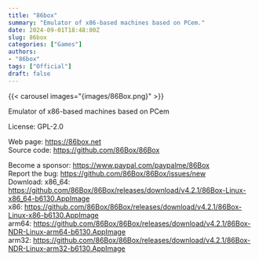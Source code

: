 ```yaml
---
title: "86box"
summary: "Emulator of x86-based machines based on PCem."
date: 2024-09-01T18:48:00Z
slug: 86box
categories: ["Games"]
authors:
- "86box"
tags: ["Official"]
draft: false
---
```


{{< carousel images="{images/86Box.png}" >}}


Emulator of x86-based machines based on PCem

License: GPL-2.0

Web page: <https://86box.net>  
Source code: <https://github.com/86Box/86Box>

Become a sponsor: <https://www.paypal.com/paypalme/86Box>  
Report the bug: <https://github.com/86Box/86Box/issues/new>  
Download:   x86_64: <https://github.com/86Box/86Box/releases/download/v4.2.1/86Box-Linux-x86_64-b6130.AppImage>  
            x86: <https://github.com/86Box/86Box/releases/download/v4.2.1/86Box-Linux-x86-b6130.AppImage>  
            arm64: <https://github.com/86Box/86Box/releases/download/v4.2.1/86Box-NDR-Linux-arm64-b6130.AppImage>  
            arm32: <https://github.com/86Box/86Box/releases/download/v4.2.1/86Box-NDR-Linux-arm32-b6130.AppImage>
